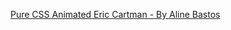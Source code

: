 [Pure CSS Animated Eric Cartman - By Aline Bastos](http://alinebastos.github.io/css-eric-cartman/)


